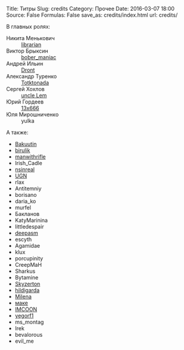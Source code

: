 Title: Титры
Slug: credits
Category: Прочее
Date: 2016-03-07 18:00
Source: False
Formulas: False
save_as: credits/index.html
url: credits/

В главных ролях:

<dl class="creators">
    <dt>Никита Менькович</dt>
    <dd><a class="usericon whitehat" href="https://libc6.org/"><b></b>librarian</a></dd>
    <dt>Виктор Брыксин</dt>
    <dd><a class="usericon bober" href="http://virtualmind.ru"><b></b>bober_maniac</a></dd>
    <dt>Андрей Ильин</dt>
    <dd><a class="usericon" href="https://vk.com/andront89"><b></b>Dront</a>
    <dt>Александр Туренко</dt>
    <dd><a class="usericon tux" href="http://tkn.me"><b></b>Totktonada</a></dd>
    <dt>Сергей Хохлов</dt>
    <dd><a class="usericon blackhat" href="https://twitter.com/uncleLem"><b></b>uncle Lem</a></dd>
    <dt>Юрий Гордеев</dt>
    <dd><a class="usericon beret" href="https://twitter.com/13x666"><b></b>13x666</a></dd>
    <dt>Юля Мирошниченко</dt>
    <dd><span class="usericon female"><b></b>yulka</span></dd>
</dl>

А также:

<ul class="participants">
    <li><a class="usericon" href="https://vk.com/bakuutin"><b></b>Bakuutin</a></li>
    <li><a class="usericon female" href="http://birulik.ru"><b></b>birulik</a></li>
    <li><a class="usericon" href="http://vk.com/id56054954"><b></b>manwithrifle</a></li>
    <li><span class="usericon female"><b></b>Irish_Cadle</span></li>
    <li><a class="usericon" href="http://vk.com/viktor.love"><b></b>nsinreal</a></li>
    <li><a class="usericon" href="http://vk.com/sarnetsky"><b></b>UGN</a></li>
    <li><span class="usericon"><b></b>rlax</span></li>
    <li><span class="usericon"><b></b>Antitemniy</span></li>
    <li><span class="usericon"><b></b>borisano</span></li>
    <li><span class="usericon female"><b></b>daria_ko</span></li>
    <li><span class="usericon female"><b></b>murfel</span></li>
    <li><span class="usericon"><b></b>Бакланов</span></li>
    <li><span class="usericon female"><b></b>KatyMarinina</span></li>
    <li><span class="usericon female"><b></b>littledespair</span></li>
    <li><a class="usericon spider" href="http://deepasm.livejournal.com"><b></b>deepasm</a></li>
    <li><span class="usericon"><b></b>escyth</span></li>
    <li><span class="usericon"><b></b>Agamidae</span></li>
    <li><span class="usericon female"><b></b>klux</span></li>
    <li><span class="usericon"><b></b>porcupinity</span></li>
    <li><span class="usericon"><b></b>CreepMaH</span></li>
    <li><span class="usericon"><b></b>Sharkus</span></li>
    <li><span class="usericon"><b></b>Bytamine</span></li>
    <li><a class="usericon ninja" href="http://vk.com/the_seven"><b></b>Skyzerton</a></li>
    <li><a class="usericon meth" href="https://vk.com/id262346182"><b></b>hildigarda</a></li>
    <li><a class="usericon milena" href="https://vk.com/plamenika"><b></b>Milena</a></li>
    <li><a class="usericon" href="http://vk.com/mirasaujan"><b></b>маке</a></li>
    <li><a class="usericon" href="http://vk.com/el_coon"><b></b>IMCOON</a></li>
    <li><a class="usericon" href="http://yegorf1.ru"><b></b>yegorf1</a></li>
    <li><span class="usericon female"><b></b>ms_montag</span></li>
    <li><span class="usericon"><b></b>Irek</span></li>
    <li><span class="usericon"><b></b>bevalorous</span></li>
    <li><span class="usericon"><b></b>evil_me</span></li>
</ul>
